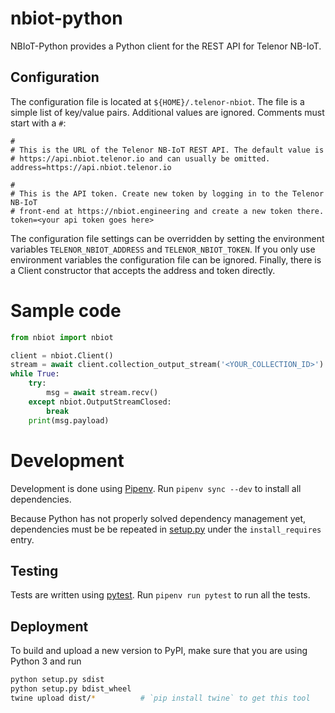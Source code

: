 # nbiot-python
NBIoT-Python provides a Python client for the REST API for Telenor NB-IoT.

## Configuration

The configuration file is located at `${HOME}/.telenor-nbiot`. The file is a simple
list of key/value pairs. Additional values are ignored. Comments must start
with a `#`:

    #
    # This is the URL of the Telenor NB-IoT REST API. The default value is
    # https://api.nbiot.telenor.io and can usually be omitted.
    address=https://api.nbiot.telenor.io

    #
    # This is the API token. Create new token by logging in to the Telenor NB-IoT
    # front-end at https://nbiot.engineering and create a new token there.
    token=<your api token goes here>


The configuration file settings can be overridden by setting the environment
variables `TELENOR_NBIOT_ADDRESS` and `TELENOR_NBIOT_TOKEN`. If you only use environment variables
the configuration file can be ignored.  Finally, there is a Client constructor that
accepts the address and token directly.

# Sample code

```python
from nbiot import nbiot

client = nbiot.Client()
stream = await client.collection_output_stream('<YOUR_COLLECTION_ID>')
while True:
	try:
		msg = await stream.recv()
	except nbiot.OutputStreamClosed:
		break
	print(msg.payload)
```

# Development

Development is done using [Pipenv](https://docs.pipenv.org/).  Run `pipenv sync --dev` to install all dependencies.

Because Python has not properly solved dependency management yet, dependencies must be be repeated in [setup.py](setup.py) under the `install_requires` entry.

## Testing

Tests are written using [pytest](https://pytest.org/).  Run `pipenv run pytest` to run all the tests.

## Deployment

To build and upload a new version to PyPI, make sure that you are using Python 3 and run

```bash
python setup.py sdist
python setup.py bdist_wheel
twine upload dist/*          # `pip install twine` to get this tool
```

